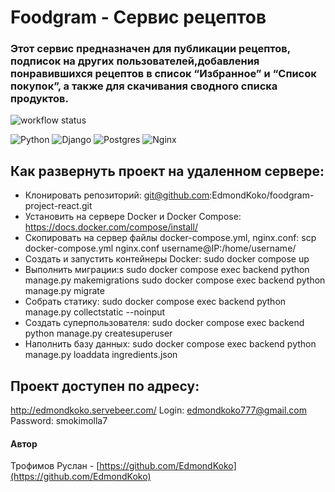 # Foodgram - Сервис рецептов

### Этот сервис предназначен для публикации рецептов, подписок на других пользователей,добавления понравившихся рецептов в список “Избранное” и “Список покупок”, а также для скачивания сводного списка продуктов.

![workflow status](https://github.com/EdmondKoko/foodgram-project-react/actions/workflows/foodgram-workflow.yml/badge.svg)

![Python](https://img.shields.io/badge/Python-3.10-blue?style=for-the-badge&logo=python&logoColor=yellow)
![Django](https://img.shields.io/badge/Django-3.2.18-red?style=for-the-badge&logo=django&logoColor=blue)
![Postgres](https://img.shields.io/badge/Postgres-13.0-blueviolet?style=for-the-badge&logo=postgresql&logoColor=yellow)
![Nginx](https://img.shields.io/badge/NGINX-1.21.3-orange?style=for-the-badge&logo=nginx&logoColor=green)


## Как развернуть проект на удаленном сервере:
 - Клонировать репозиторий:
git@github.com:EdmondKoko/foodgram-project-react.git
 - Установить на сервере Docker и Docker Compose:
https://docs.docker.com/compose/install/
 - Скопировать на сервер файлы docker-compose.yml, nginx.conf:
scp docker-compose.yml nginx.conf username@IP:/home/username/
 - Создать и запустить контейнеры Docker:
sudo docker compose up
 - Выполнить миграции:s
sudo docker compose exec backend python manage.py makemigrations
sudo docker compose exec backend python manage.py migrate
 - Собрать статику:
sudo docker compose exec backend python manage.py collectstatic --noinput
 - Создать суперпользователя:
sudo docker compose exec backend python manage.py createsuperuser
 - Наполнить базу данных:
sudo docker compose exec backend python manage.py loaddata ingredients.json

## Проект доступен по адресу:
http://edmondkoko.servebeer.com/
Login: edmondkoko777@gmail.com
Password: smokimolla7

#### Автор 
 
Трофимов Руслан - [https://github.com/EdmondKoko](https://github.com/EdmondKoko)